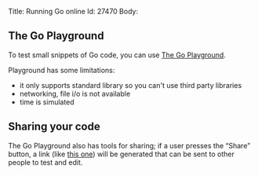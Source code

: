 Title: Running Go online
Id: 27470
Body:
## The Go Playground ##

To test small snippets of Go code, you can use [The Go Playground](https://play.golang.org).

Playground has some limitations:
* it only supports standard library so you can't use third party libraries
* networking, file i/o is not available
* time is simulated

## Sharing your code ##

The Go Playground also has tools for sharing; if a user presses the “Share” button, a link (like [this one](https://play.golang.org/p/v3rrZLwEUC)) will be generated that can be sent to other people to test and edit.
